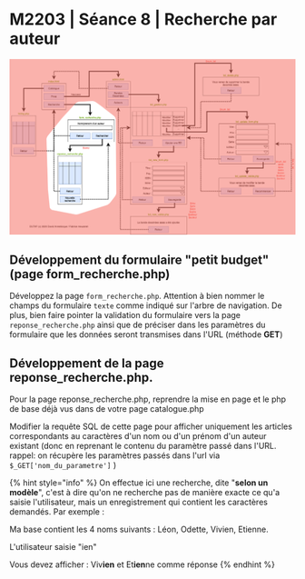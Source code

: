 # M2203 \| Séance 8 \| Recherche par auteur

![Partie recherche](.gitbook/assets/dutaf2.png)

## Développement du formulaire "petit budget" \(page form\_recherche.php\)

Développez la page `form_recherche.php`. Attention à bien nommer le champs du formulaire `texte` comme indiqué sur l'arbre de navigation. De plus, bien faire pointer la validation du formulaire vers la page `reponse_recherche.php` ainsi que de préciser dans les paramètres du formulaire que les données seront transmises dans l'URL \(méthode **GET**\)

## Développement de la page reponse\_recherche.php.

Pour la page reponse\_recherche.php, reprendre la mise en page et le php de base déjà vus dans de votre page catalogue.php

Modifier la requête SQL de cette page pour afficher uniquement les articles correspondants au caractères d'un nom ou d'un prénom d'un auteur existant \(donc en reprenant le contenu du paramètre passé dans l'URL. rappel: on récupère les paramètres passés dans l'url via `$_GET['nom_du_parametre']` \)

{% hint style="info" %}
On effectue ici une recherche, dite "**selon un modèle**", c'est à dire qu'on ne recherche pas de manière exacte ce qu'a saisie l'utilisateur, mais un enregistrement qui contient les caractères demandés. Par exemple :

Ma base contient les 4 noms suivants : Léon, Odette, Vivien, Etienne.

L'utilisateur saisie "ien"

Vous devez afficher : Viv**ien** et Et**ien**ne comme réponse
{% endhint %}

